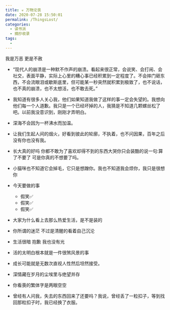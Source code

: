 ```yaml
---
title: ☣ 万物沦丧
date: 2020-07-28 15:50:01
permalink: /ThingsLost/
categories: 
  - 读书派
  - 摘抄收录
tags: 
  - 
---
```


我是万恶 更是不赦

- “现代人的崩溃是一种默不作声的崩溃。看起来很正常，会说笑、会打闹、会社交，表面平静，实际上心里的糟心事已经积累到一定程度了。不会摔门砸东西，不会流眼泪或歇斯底里，但可能某一秒突然就积累到极致了，也不说话，也不真的崩溃，也不太想活，也不敢去死。”

- 我知道有很多人关心我，他们如果知道我做了这样的事一定会失望的。我想向他们每一个人道歉。我只是一个已经坏掉的人，我猜是不知道几颗螺丝松了吧。以前我没意识到，刚刚才弄明白。

- 深海不会因为一杯沸水而加温。

- 让我们生起人间的烟火，好看到彼此的轮廓，不执着，也不问因果，百年之后没有你也没有我。

- 长大真的好吗 你都不敢为了喜欢却得不到的东西大哭你只会装酷的说一句:算了不要了 可是你真的不想要了吗。

- 小猫咪也不知道它会掉毛，它只是想蹭你。我也不知道我会烦你，我只是很想你

- 今天要做的事
    - 假笑✅
    - 假笑✅
    - 假笑✅

- 大家为什么看上去那么热爱生活，是不是装的

- 你所谓的迷茫 不过是清醒的看着自己沉沦

- 生活很暗 抱歉 我也没有光

- 活的太明白根本就是一件很煞风景的事

- 成长可能就是无数次直视人性然后坦然接受。

- 深情藏在岁月的尘埃里与绝望并存

- 你看喪的繁体字是两眼空空

- 曾经有人问我，失去的东西回来了还要吗？我说，曾经丢了一粒扣子，等到找回那粒扣子时，我已经换了衣服。